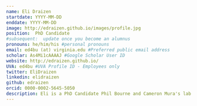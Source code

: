 ```yaml
---
name: Eli Draizen
startdate: YYYY-MM-DD
enddate: YYYY-MM-DD
image: http://edraizen.github.io/images/profile.jpg
position:  PhD Candidate
#subsequent:  update once you become an alumnus
pronouns: he/him/his #personal pronouns
email: ed4bu (at) virginia.edu #Preferred public email address
scholar: As4Mi1cAAAAJ #Google Scholar User ID
website: http://edraizen.github.io/
UVA: ed4bu #UVA Profile ID - Employees only
twitter: EliDraizen
linkedin: elidraizen
github: edraizen
orcid: 0000-0002-5645-5050
description: Eli is a PhD Candidate Phil Bourne and Cameron Mura's lab. He is interested in structural bioinformatics and machine learning applied to protein evolution and host-pathogen interactions. When he is not in lab, you can find him bikepacking or at a concert.
---
```

